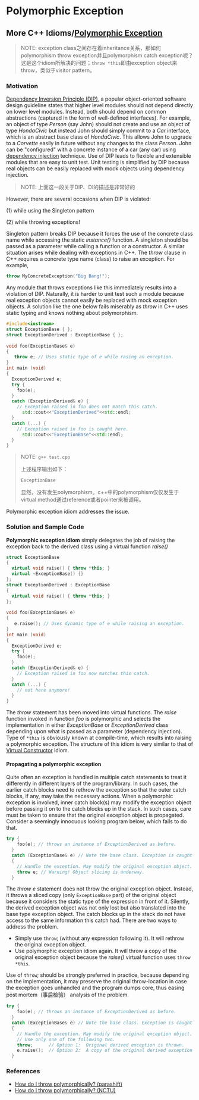 # Polymorphic Exception



## More C++ Idioms/[Polymorphic Exception](https://en.wikibooks.org/wiki/More_C%2B%2B_Idioms/Polymorphic_Exception)

> NOTE: exception class之间存在着inheritance关系，那如何polymorphism throw exception并且polymorphism catch exception呢？这是这个idiom所解决的问题；`throw *this`即由exception object来throw，类似于visitor pattern。

### Motivation

[Dependency Inversion Principle (DIP)](https://en.wikipedia.org/wiki/Dependency_inversion_principle), a popular object-oriented software design guideline states that higher level modules should not depend directly on lower level modules. Instead, both should depend on common abstractions (captured in the form of well-defined interfaces). For example, an object of type *Person* (say John) should not create and use an object of type *HondaCivic* but instead John should simply commit to a *Car* interface, which is an abstract base class of *HondaCivic*. This allows John to upgrade to a *Corvette* easily in future without any changes to the class *Person*. John can be "configured" with a concrete instance of a car (any car) using [dependency injection](https://en.wikipedia.org/wiki/Dependency_injection) technique. Use of DIP leads to flexible and extensible modules that are easy to unit test. Unit testing is simplified by DIP because real objects can be easily replaced with mock objects using dependency injection.

> NOTE: 上面这一段关于DIP、DI的描述是非常好的

However, there are several occasions when DIP is violated: 

(1) while using the Singleton pattern 

(2) while throwing exceptions! 

Singleton pattern breaks DIP because it forces the use of the concrete class name while accessing the static *instance()* function. A singleton should be passed as a parameter while calling a function or a constructor. A similar situation arises while dealing with exceptions in C++. The *throw* clause in C++ requires a concrete type name (class) to raise an exception. For example,

```c++
throw MyConcreteException("Big Bang!");
```

Any module that throws exceptions like this immediately results into a violation of DIP. Naturally, it is harder to unit test such a module because real exception objects cannot easily be replaced with mock exception objects. A solution like the one below fails miserably as *throw* in C++ uses static typing and knows nothing about polymorphism.

```c++
#include<iostream>
struct ExceptionBase { };
struct ExceptionDerived : ExceptionBase { };
 
void foo(ExceptionBase& e)
{
   throw e; // Uses static type of e while rasing an exception.
}
int main (void)
{
  ExceptionDerived e;
  try {
    foo(e);
  }
  catch (ExceptionDerived& e) {
    // Exception raised in foo does not match this catch.
      std::cout<<"ExceptionDerived"<<std::endl;      
  }
  catch (...) {
    // Exception raised in foo is caught here.
      std::cout<<"ExceptionBase"<<std::endl;
  }
}
```

> NOTE: `g++ test.cpp`
>
> 上述程序输出如下：
>
> ```
> ExceptionBase
> ```
>
> 显然，没有发生polymorphism。c++中的polymorphism仅仅发生于virtual method通过reference或者pointer来被调用。

Polymorphic exception idiom addresses the issue.

### Solution and Sample Code

**Polymorphic exception idiom** simply delegates the job of raising the exception back to the derived class using a virtual function *raise()*

```c++
struct ExceptionBase 
{ 
  virtual void raise() { throw *this; }
  virtual ~ExceptionBase() {} 
};
struct ExceptionDerived : ExceptionBase 
{ 
  virtual void raise() { throw *this; }
};
 
void foo(ExceptionBase& e)
{
   e.raise(); // Uses dynamic type of e while raising an exception.
}
int main (void)
{
  ExceptionDerived e;
  try {
    foo(e);
  }
  catch (ExceptionDerived& e) {
    // Exception raised in foo now matches this catch.
  }
  catch (...) {
    // not here anymore!
  }
}
```

The *throw* statement has been moved into virtual functions. The *raise* function invoked in function *foo* is polymorphic and selects the implementation in either *ExceptionBase* or *ExceptionDerived* class depending upon what is passed as a parameter (dependency injection). Type of `*this` is obviously known at compile-time, which results into raising a polymorphic exception. The structure of this idiom is very similar to that of [Virtual Constructor](https://en.wikibooks.org/wiki/More_C%2B%2B_Idioms/Virtual_Constructor) idiom.

#### Propagating a polymorphic exception

Quite often an exception is handled in multiple catch statements to treat it differently in different layers of the program/library. In such cases, the earlier catch blocks need to rethrow the exception so that the outer catch blocks, if any, may take the necessary actions. When a polymorphic exception is involved, inner catch block(s) may modify the exception object before passing it on to the catch blocks up in the stack. In such cases, care must be taken to ensure that the original exception object is propagated. Consider a seemingly innocuous looking program below, which fails to do that.

```c++
try {
    foo(e); // throws an instance of ExceptionDerived as before.
  }
  catch (ExceptionBase& e) // Note the base class. Exception is caught polymorphically.
  {
    // Handle the exception. May modify the original exception object.
    throw e; // Warning! Object slicing is underway.
  }
```

The *throw e* statement does not throw the original exception object. Instead, it throws a sliced copy (only `ExceptionBase` part) of the original object because it considers the static type of the expression in front of it. Silently, the derived exception object was not only lost but also translated into the base type exception object. The catch blocks up in the stack do not have access to the same information this catch had. There are two ways to address the problem.

- Simply use `throw`; (without any expression following it). It will rethrow the original exception object.
- Use polymorphic exception idiom again. It will throw a copy of the original exception object because the *raise()* virtual function uses `throw *this`.

Use of `throw`; should be strongly preferred in practice, because depending on the implementation, it may preserve the original throw-location in case the exception goes unhandled and the program dumps core, thus easing post mortem（事后检验） analysis of the problem.

```c++
try {
    foo(e); // throws an instance of ExceptionDerived as before.
  }
  catch (ExceptionBase& e) // Note the base class. Exception is caught polymorphically.
  {
    // Handle the exception. May modify the original exception object.
    // Use only one of the following two.
    throw;      // Option 1:  Original derived exception is thrown.
    e.raise();  // Option 2:  A copy of the original derived exception object is thrown.
  }
```

### References

- [How do I throw polymorphically? (parashift)](http://www.parashift.com/c++-faq-lite/exceptions.html#faq-17.10)
- [How do I throw polymorphically? (NCTU)](http://www.cis.nctu.edu.tw/chinese/doc/research/c++/C++FAQ-English/exceptions.html#faq-17.10)